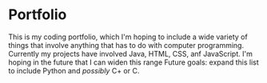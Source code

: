 # Portfolio
This is my coding portfolio, which I'm hoping to include a wide variety of things that involve anything that has to do with computer programming.
Currently my projects have involved Java, HTML, CSS, anf JavaScript. I'm hoping in the future that I can widen this range
Future goals: expand this list to include Python and *possibly* C+ or C.
